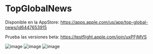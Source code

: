 # TopGlobalNews

Disponible en la AppStore:
https://apps.apple.com/us/app/top-global-news/id6447653915

Prueba las versiones beta:
https://testflight.apple.com/join/uxPFjMVS

![image](https://github.com/marcoalonso/TopGlobalNews/assets/49013250/f36d5135-5f46-42ab-b858-74023bec1dcd)
![image](https://github.com/marcoalonso/TopGlobalNews/assets/49013250/609e7b7e-9e8e-4172-86ef-080b8868e694)
![image](https://github.com/marcoalonso/TopGlobalNews/assets/49013250/a6ebb03e-c8c7-4816-9aaf-7adb5619fb68)
